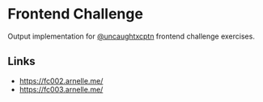 # Frontend Challenge

Output implementation for [@uncaughtxcptn](https://github.com/uncaughtxcptn) frontend challenge exercises.


## Links

- https://fc002.arnelle.me/
- https://fc003.arnelle.me/
